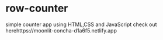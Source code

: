 # row-counter
simple counter app using HTML,CSS and JavaScript
check out herehttps://moonlit-concha-d1a6f5.netlify.app

